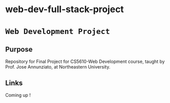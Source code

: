 # web-dev-full-stack-project
# `Web Development Project`

## Purpose
Repository for Final Project for CS5610-Web Development course, taught by Prof. Jose Annunziato, at Northeastern University.

## Links

Coming up !
